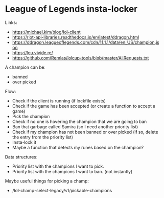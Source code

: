 # League of Legends insta-locker

Links:
* https://michael.kim/blog/lol-client
* https://riot-api-libraries.readthedocs.io/en/latest/ddragon.html
* https://ddragon.leagueoflegends.com/cdn/11.1.1/data/en_US/champion.json
* https://lcu.vivide.re/
* https://github.com/Remlas/lolcup-tools/blob/master/AllRequests.txt

A champion can be:
* banned
* over picked

Flow:
* Check if the client is running (if lockfile exists)
* Check if the game has been accepted (or create a function to accept a game)
* Pick the champion
* Check if no one is hovering the champion that we are going to ban
* Ban that garbage called Samira (so I need another priority list)
* Check if my champion has not been banned or over picked (if so, delete the entry from the priority list)
* Insta-lock it
* Maybe a function that detects my runes based on the champion?
  
Data structures:
* Priority list with the champions I want to pick.
* Priority list with the champions I want to ban. (not instantly)

Maybe useful things for picking a champ:
* /lol-champ-select-legacy/v1/pickable-champions

